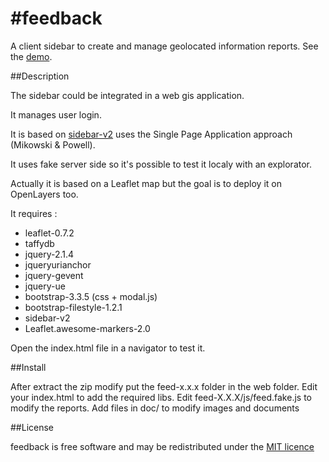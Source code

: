 #feedback
========

A client sidebar to create and manage geolocated information reports.
See the [demo](http://ajclibre.github.io/feedback/index.html).

##Description

The sidebar could be integrated in a web gis application.

It manages user login.

It is based on [sidebar-v2](http://turbo87.github.io/sidebar-v2/examples/) uses the Single Page Application approach (Mikowski & Powell).

It uses fake server side so it's possible to test it localy with an explorator.

Actually it is based on a Leaflet map but the goal is to deploy it on OpenLayers too.

It requires :
- leaflet-0.7.2
- taffydb
- jquery-2.1.4
- jqueryurianchor
- jquery-gevent
- jquery-ue
- bootstrap-3.3.5 (css + modal.js)
- bootstrap-filestyle-1.2.1
- sidebar-v2
- Leaflet.awesome-markers-2.0

Open the index.html file in a navigator to test it.

##Install

After extract the zip modify put the feed-x.x.x folder in the web folder.
Edit your index.html to add the required libs.
Edit feed-X.X.X/js/feed.fake.js to modify the reports.
Add files in doc/ to modify images and documents

##License

feedback is free software and may be redistributed under the [MIT licence](http://www.opensource.org/licenses/mit-license.php)